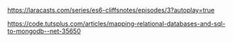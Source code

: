 




https://laracasts.com/series/es6-cliffsnotes/episodes/3?autoplay=true

https://code.tutsplus.com/articles/mapping-relational-databases-and-sql-to-mongodb--net-35650